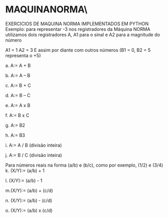 # MAQUINANORMA\
EXERCICIOS DE MAQUINA NORMA IMPLEMENTADOS EM PYTHON
Exemplo: para representar -3 nos registradores da Máquina NORMA utilizamos dois registradores A, A1 para o sinal e A2 para a magnitude do número

A1 = 1
A2 = 3
E assim por diante com outros números (B1 = 0, B2 = 5 representa o +5)

a. A:= A + B

b. A:= A – B

c. A:= B + C

d. A:= B – C

e. A:= A x B

f. A:= B x C

g. A:= B2

h. A:= B3

i. A:= A / B (divisão inteira)

j. A:= B / C (divisão inteira)

Para números reais na forma (a/b) e (b/c), como por exemplo, (1/2) e (3/4)
k. (X/Y):= (a/b) + 1

l. (X/Y):= (a/b) - 1

m.(X/Y):= (a/b) + (c/d)

n. (X/Y):= (a/b) - (c/d)

o. (X/Y):= (a/b) x (c/d)

